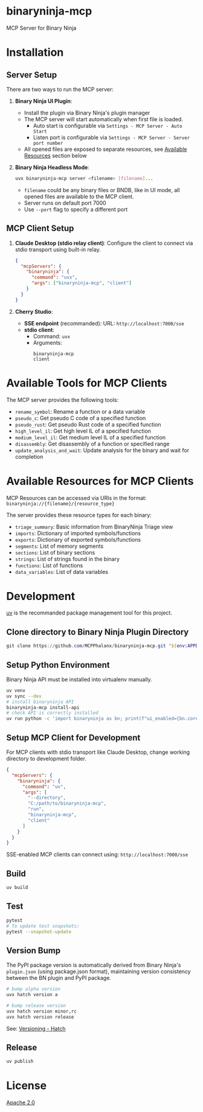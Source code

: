 # binaryninja-mcp

MCP Server for Binary Ninja

# Installation

## Server Setup

There are two ways to run the MCP server:

1. **Binary Ninja UI Plugin**:

   - Install the plugin via Binary Ninja's plugin manager
   - The MCP server will start automatically when first file is loaded.
     - Auto start is configurable via `Settings - MCP Server - Auto Start`
     - Listen port is configurable via
       `Settings - MCP Server - Server port number`
   - All opened files are exposed to separate resources, see
     [Available Resources](README.md#available-resources) section below

2. **Binary Ninja Headless Mode**:
   ```bash
   uvx binaryninja-mcp server <filename> [filename]...
   ```
   - `filename` could be any binary files or BNDB, like in UI mode, all opened
     files are available to the MCP client.
   - Server runs on default port 7000
   - Use `--port` flag to specify a different port

## MCP Client Setup

1. **Claude Desktop (stdio relay client)**: Configure the client to connect via
   stdio transport using built-in relay.

   ```json
   {
     "mcpServers": {
       "binaryninja": {
         "command": "uvx",
         "args": ["binaryninja-mcp", "client"]
       }
     }
   }
   ```

2. **Cherry Studio**:
   - **SSE endpoint** (recommanded): URL: `http://localhost:7000/sse`
   - **stdio client**:
     - Command: `uvx`
     - Arguments:
       ```
       binaryninja-mcp
       client
       ```

# Available Tools for MCP Clients

The MCP server provides the following tools:

- `rename_symbol`: Rename a function or a data variable
- `pseudo_c`: Get pseudo C code of a specified function
- `pseudo_rust`: Get pseudo Rust code of a specified function
- `high_level_il`: Get high level IL of a specified function
- `medium_level_il`: Get medium level IL of a specified function
- `disassembly`: Get disassembly of a function or specified range
- `update_analysis_and_wait`: Update analysis for the binary and wait for
  completion

# Available Resources for MCP Clients

MCP Resources can be accessed via URIs in the format:
`binaryninja://{filename}/{resource_type}`

The server provides these resource types for each binary:

- `triage_summary`: Basic information from BinaryNinja Triage view
- `imports`: Dictionary of imported symbols/functions
- `exports`: Dictionary of exported symbols/functions
- `segments`: List of memory segments
- `sections`: List of binary sections
- `strings`: List of strings found in the binary
- `functions`: List of functions
- `data_variables`: List of data variables

# Development

[uv](https://github.com/astral-sh/uv) is the recommanded package management tool
for this project.

## Clone directory to Binary Ninja Plugin Directory

```powershell
git clone https://github.com/MCPPhalanx/binaryninja-mcp.git "${env:APPDATA}\Binary Ninja\plugins\MCPPhalanx_binaryninja_mcp"
```

## Setup Python Environment

Binary Ninja API must be installed into virtualenv manually.

```bash
uv venv
uv sync --dev
# install binaryninja API
binaryninja-mcp install-api
# check API is correctly installed
uv run python -c 'import binaryninja as bn; print(f"ui_enabled={bn.core_ui_enabled()}")'
```

## Setup MCP Client for Development

For MCP clients with stdio transport like Claude Desktop, change working
directory to development folder.

```json
{
  "mcpServers": {
    "binaryninja": {
      "command": "uv",
      "args": [
        "--directory",
        "C:/path/to/binaryninja-mcp",
        "run",
        "binaryninja-mcp",
        "client"
      ]
    }
  }
}
```

SSE-enabled MCP clients can connect using: `http://localhost:7000/sse`

## Build

```bash
uv build
```

## Test

```bash
pytest
# To update test snapshots:
pytest --snapshot-update
```

## Version Bump

The PyPI package version is automatically derived from Binary Ninja's
`plugin.json` (using package.json format), maintaining version consistency
between the BN plugin and PyPI package.

```bash
# bump alpha version
uvx hatch version a

# bump release version
uvx hatch version minor,rc
uvx hatch version release
```

See: [Versioning - Hatch](https://hatch.pypa.io/1.12/version/)

## Release

```bash
uv publish
```

# License

[Apache 2.0](LICENSE)
